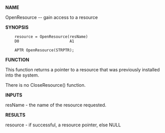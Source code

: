 
**NAME**

OpenResource -- gain access to a resource

**SYNOPSIS**

```
    resource = OpenResource(resName)
    D0                      A1

    APTR OpenResource(STRPTR);

```
**FUNCTION**

This function returns a pointer to a resource that was previously
installed into the system.

There is no CloseResource() function.

**INPUTS**

resName - the name of the resource requested.

**RESULTS**

resource - if successful, a resource pointer, else NULL
